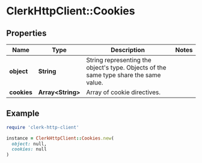 # ClerkHttpClient::Cookies

## Properties

| Name | Type | Description | Notes |
| ---- | ---- | ----------- | ----- |
| **object** | **String** | String representing the object&#39;s type. Objects of the same type share the same value. |  |
| **cookies** | **Array&lt;String&gt;** | Array of cookie directives. |  |

## Example

```ruby
require 'clerk-http-client'

instance = ClerkHttpClient::Cookies.new(
  object: null,
  cookies: null
)
```

